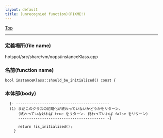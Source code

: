```yaml
---
layout: default
title: (unrecognied function)(FIXME!)
---
```

[Top](../index.html)

--- 
### 定義場所(file name)
hotspot/src/share/vm/oops/instanceKlass.cpp

### 名前(function name)
```
bool instanceKlass::should_be_initialized() const {
```

### 本体部(body)
```
  {- -------------------------------------------
  (1) まだこのクラスの初期化が終わっていないかどうかをリターン.
      (終わっていなければ true をリターン. 終わっていれば false をリターン)
      ---------------------------------------- -}

	  return !is_initialized();
	}
	
```


